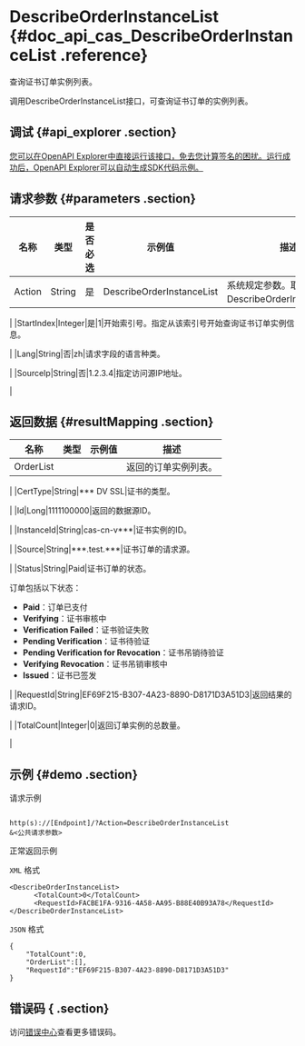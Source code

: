 # DescribeOrderInstanceList {#doc_api_cas_DescribeOrderInstanceList .reference}

查询证书订单实例列表。

调用DescribeOrderInstanceList接口，可查询证书订单的实例列表。

## 调试 {#api_explorer .section}

[您可以在OpenAPI Explorer中直接运行该接口，免去您计算签名的困扰。运行成功后，OpenAPI Explorer可以自动生成SDK代码示例。](https://api.aliyun.com/#product=cas&api=DescribeOrderInstanceList&type=RPC&version=2018-07-13)

## 请求参数 {#parameters .section}

|名称|类型|是否必选|示例值|描述|
|--|--|----|---|--|
|Action|String|是|DescribeOrderInstanceList|系统规定参数。取值：DescribeOrderInstanceList。

 |
|StartIndex|Integer|是|1|开始索引号。指定从该索引号开始查询证书订单实例信息。

 |
|Lang|String|否|zh|请求字段的语言种类。

 |
|SourceIp|String|否|1.2.3.4|指定访问源IP地址。

 |

## 返回数据 {#resultMapping .section}

|名称|类型|示例值|描述|
|--|--|---|--|
|OrderList| | |返回的订单实例列表。

 |
|CertType|String|\*\*\* DV SSL|证书的类型。

 |
|Id|Long|1111100000|返回的数据源ID。

 |
|InstanceId|String|cas-cn-v\*\*\*|证书实例的ID。

 |
|Source|String|\*\*\*.test.\*\*\*|证书订单的请求源。

 |
|Status|String|Paid|证书订单的状态。

 订单包括以下状态：

 -   **Paid**：订单已支付
-   **Verifying**：证书审核中
-   **Verification Failed**：证书验证失败
-   **Pending Verification**：证书待验证
-   **Pending Verification for Revocation**：证书吊销待验证
-   **Verifying Revocation**：证书吊销审核中
-   **Issued**：证书已签发

 |
|RequestId|String|EF69F215-B307-4A23-8890-D8171D3A51D3|返回结果的请求ID。

 |
|TotalCount|Integer|0|返回订单实例的总数量。

 |

## 示例 {#demo .section}

请求示例

``` {#request_demo}

http(s)://[Endpoint]/?Action=DescribeOrderInstanceList
&<公共请求参数>

```

正常返回示例

`XML` 格式

``` {#xml_return_success_demo}
<DescribeOrderInstanceList>
	  <TotalCount>0</TotalCount>
	  <RequestId>FACBE1FA-9316-4A58-AA95-B88E40B93A78</RequestId>
</DescribeOrderInstanceList>
```

`JSON` 格式

``` {#json_return_success_demo}
{
	"TotalCount":0,
	"OrderList":[],
	"RequestId":"EF69F215-B307-4A23-8890-D8171D3A51D3"
}
```

## 错误码 { .section}

访问[错误中心](https://error-center.aliyun.com/status/product/cas)查看更多错误码。

